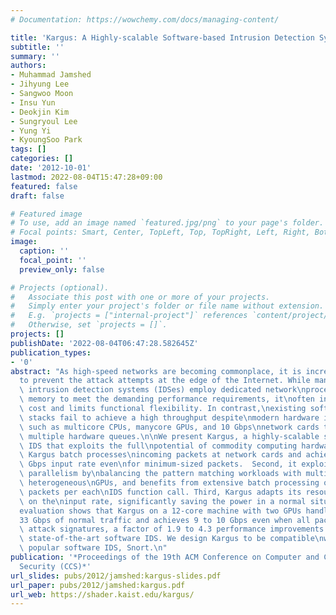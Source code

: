 ```yaml
---
# Documentation: https://wowchemy.com/docs/managing-content/

title: 'Kargus: A Highly-scalable Software-based Intrusion Detection System'
subtitle: ''
summary: ''
authors:
- Muhammad Jamshed
- Jihyung Lee
- Sangwoo Moon
- Insu Yun
- Deokjin Kim
- Sungryoul Lee
- Yung Yi
- KyoungSoo Park
tags: []
categories: []
date: '2012-10-01'
lastmod: 2022-08-04T15:47:28+09:00
featured: false
draft: false

# Featured image
# To use, add an image named `featured.jpg/png` to your page's folder.
# Focal points: Smart, Center, TopLeft, Top, TopRight, Left, Right, BottomLeft, Bottom, BottomRight.
image:
  caption: ''
  focal_point: ''
  preview_only: false

# Projects (optional).
#   Associate this post with one or more of your projects.
#   Simply enter your project's folder or file name without extension.
#   E.g. `projects = ["internal-project"]` references `content/project/deep-learning/index.md`.
#   Otherwise, set `projects = []`.
projects: []
publishDate: '2022-08-04T06:47:28.582645Z'
publication_types:
- '0'
abstract: "As high-speed networks are becoming commonplace, it is increasingly challenging\n\
  to prevent the attack attempts at the edge of the Internet. While many\nhigh-performance\
  \ intrusion detection systems (IDSes) employ dedicated network\nprocessors or special\
  \ memory to meet the demanding performance requirements, it\noften increases the\
  \ cost and limits functional flexibility. In contrast,\nexisting softwarebased IDS\
  \ stacks fail to achieve a high throughput despite\nmodern hardware innovations\
  \ such as multicore CPUs, manycore GPUs, and 10 Gbps\nnetwork cards that support\
  \ multiple hardware queues.\n\nWe present Kargus, a highly-scalable software-based\
  \ IDS that exploits the full\npotential of commodity computing hardware. First,\
  \ Kargus batch processes\nincoming packets at network cards and achieves up to 40\
  \ Gbps input rate even\nfor minimum-sized packets.  Second, it exploits high processing\
  \ parallelism by\nbalancing the pattern matching workloads with multicore CPUs and\
  \ heterogeneous\nGPUs, and benefits from extensive batch processing of multiple\
  \ packets per each\nIDS function call. Third, Kargus adapts its resource usage depending\
  \ on the\ninput rate, significantly saving the power in a normal situation. Our\n\
  evaluation shows that Kargus on a 12-core machine with two GPUs handles up to\n\
  33 Gbps of normal traffic and achieves 9 to 10 Gbps even when all packets\ncontain\
  \ attack signatures, a factor of 1.9 to 4.3 performance improvements over\nthe existing\
  \ state-of-the-art software IDS. We design Kargus to be compatible\nwith the most\
  \ popular software IDS, Snort.\n"
publication: '*Proceedings of the 19th ACM Conference on Computer and Communications
  Security (CCS)*'
url_slides: pubs/2012/jamshed:kargus-slides.pdf
url_paper: pubs/2012/jamshed:kargus.pdf
url_web: https://shader.kaist.edu/kargus/
---
```

